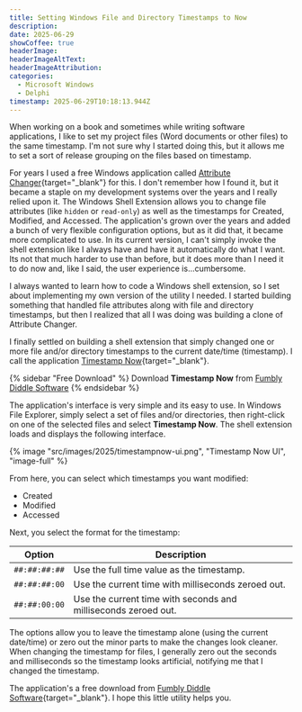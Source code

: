 ```yaml
---
title: Setting Windows File and Directory Timestamps to Now
description: 
date: 2025-06-29
showCoffee: true
headerImage: 
headerImageAltText: 
headerImageAttribution: 
categories:
  - Microsoft Windows
  - Delphi
timestamp: 2025-06-29T10:18:13.944Z
---
```


When working on a book and sometimes while writing software applications, I like to set my project files (Word documents or other files) to the same timestamp. I'm not sure why I started doing this, but it allows me to set a sort of release grouping on the files based on timestamp. 

For years I used a free Windows application called [Attribute Changer](https://www.petges.lu/){target="_blank"} for this. I don't remember how I found it, but it became a staple on my development systems over the years and I really relied upon it. The Windows Shell Extension allows you to change file attributes (like `hidden` or `read-only`) as well as the timestamps for Created, Modified, and Accessed. The application's grown over the years and added a bunch of very flexible configuration options, but as it did that, it became more complicated to use. In its current version, I can't simply invoke the shell extension like I always have and have it automatically do what I want. Its not that much harder to use than before,  but it does more than I need it to do now and, like I said, the user experience is...cumbersome.

I always wanted to learn how to code a Windows shell extension, so I set about implementing my own version of the utility I needed. I started building something that handled file attributes along with file and directory timestamps, but then I realized that all I was doing was building a clone of Attribute Changer.

I finally settled on building a shell extension that simply changed one or more file and/or directory timestamps to the current date/time (timestamp). I call the application [Timestamp Now](https://fumblydiddle.com/products/timestampnow/){target="_blank"}.

{% sidebar "Free Download" %}
Download <strong>Timestamp Now</strong> from <a href="https://fumblydiddle.com/products/timestampnow/" target="_blank">Fumbly Diddle Software</a>
{% endsidebar %}

The application's interface is very simple and its easy to use. In Windows File Explorer, simply select a set of files and/or directories, then right-click on one of the selected files and select **Timestamp Now**. The shell extension loads and displays the following interface.

{% image "src/images/2025/timestampnow-ui.png", "Timestamp Now UI", "image-full" %}

From here, you can select which timestamps you want modified:

+ Created
+ Modified
+ Accessed

Next, you select the format for the timestamp:

| Option        | Description | 
| ------------- | ----------- |
| `##:##:##:##` | Use the full time value as the timestamp. |
| `##:##:##:00` | Use the current time with milliseconds zeroed out. |
| `##:##:00:00` | Use the current time with seconds and milliseconds zeroed out. |

The options allow you to leave the timestamp alone (using the current date/time) or zero out the minor parts to make the changes look cleaner. When changing the timestamp for files, I generally zero out the seconds and milliseconds so the timestamp looks artificial, notifying me that I changed the timestamp. 

The application's a free download from [Fumbly Diddle Software](https://fumblydiddle.com/products/timestampnow/){target="_blank"}. I hope this little utility helps you.
